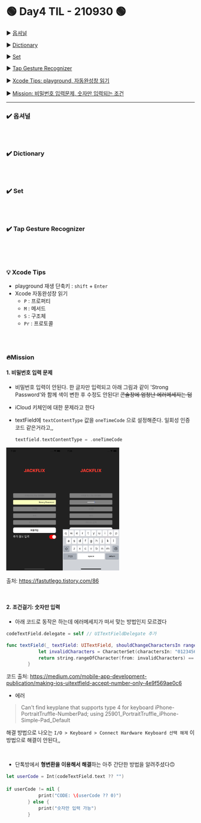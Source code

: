 # 🟢 Day4 TIL - 210930 🟢

▶︎ [옵셔널](#️-옵셔널)

▶︎ [Dictionary](#️-dictionary)

▶︎ [Set](#️-set)

▶︎ [Tap Gesture Recognizer](#️-tap-gesture-recognizer)

▶︎ [Xcode Tips: playground, 자동완성창 읽기](#-xcode-tips)

▶︎ [Mission: 비밀번호 입력문제, 숫자만 입력되는 조건](#mission)




***



### ✔️ 옵셔널

<br>

<br>

### ✔️ Dictionary ###

 <br>

<br>

### ✔️ Set ###



<br>

<br>

### ✔️ Tap Gesture Recognizer ###



 <br>

<br>

<br>

### 💡 Xcode Tips ###

* playground 재생 단축키 : `shift` + `Enter`
* Xcode 자동완성창 읽기
  * `P` : 프로퍼티
  * `M` : 메서드
  * `S` : 구조체
  * `Pr` : 프로토콜  

<br>

<br>

### 🔥Mission ###

#### 1. 비밀번호 입력 문제 ####

* 비밀번호 입력이 안된다. 한 글자만 입력되고 아래 그림과 같이 'Strong Password'와 함께 색이 변한 후 수정도 안된다! ~~콘솔창에 엄청난 에러메세지는 덤~~

* iCloud 키체인에 대한 문제라고 한다

* textField에 `textContentType` 값을 `oneTimeCode` 으로 설정해준다. 일회성 인증코드 같은거라고,,

  ```swift
  textfield.textContentType = .oneTimeCode
  ```

<img src="../Screenshots/pwderror1.png" alt="pwderror1" height="30%" width="30%;" /><img src="../Screenshots/pwderror2.png" alt="pwderror2" height="30%" width="30%;" />

출처: https://fastutlego.tistory.com/86  

<br>

#### 2. 조건걸기: 숫자만 입력 ####

* 아래 코드로 동작은 하는데 에러메세지가 떠서 맞는 방법인지 모르겠다

```swift
codeTextField.delegate = self // UITextFieldDelegate 추가
```

```swift
func textField(_ textField: UITextField, shouldChangeCharactersIn range: NSRange, replacementString string: String) -> Bool {
            let invalidCharacters = CharacterSet(charactersIn: "0123456789").inverted
            return string.rangeOfCharacter(from: invalidCharacters) == nil
        }
```

코드 출처: https://medium.com/mobile-app-development-publication/making-ios-uitextfield-accept-number-only-4e9f569ae0c6

* 에러

> Can't find keyplane that supports type 4 for keyboard iPhone-PortraitTruffle-NumberPad; using 25901_PortraitTruffle_iPhone-Simple-Pad_Default

해결 방법으로 나오는 `I/O > Keyboard > Connect Hardware Keyboard 선택 해제` 이 방법으로 해결이 안된다,,  

<br>

* 단톡방에서 **형변환을 이용해서 해결**하는 아주 간단한 방법을 알려주셨다🙃

```swift
let userCode = Int(codeTextField.text ?? "")

if userCode != nil {
            print("CODE: \(userCode ?? 0)")
        } else {
            print("숫자만 입력 가능")
        }
```

